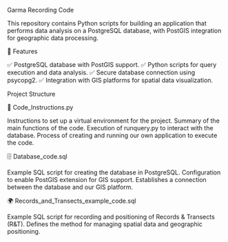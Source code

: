 Garma Recording Code

This repository contains Python scripts for building an application that performs data analysis on a PostgreSQL database, with PostGIS integration for geographic data processing.

🔹 Features

✅ PostgreSQL database with PostGIS support.
✅ Python scripts for query execution and data analysis.
✅ Secure database connection using psycopg2.
✅ Integration with GIS platforms for spatial data visualization.

Project Structure

📜 Code_Instructions.py

Instructions to set up a virtual environment for the project.
Summary of the main functions of the code.
Execution of runquery.py to interact with the database.
Process of creating and running our own application to execute the code.

🗄️ Database_code.sql

Example SQL script for creating the database in PostgreSQL.
Configuration to enable PostGIS extension for GIS support.
Establishes a connection between the database and our GIS platform.

🌍 Records_and_Transects_example_code.sql

Example SQL script for recording and positioning of Records & Transects (R&T).
Defines the method for managing spatial data and geographic positioning.

